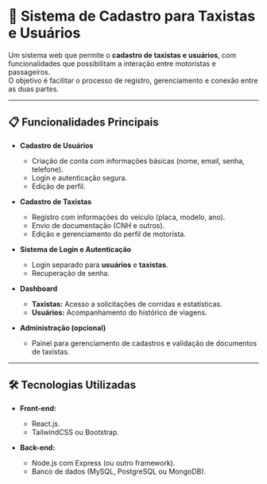 # 🚖 Sistema de Cadastro para Taxistas e Usuários

Um sistema web que permite o **cadastro de taxistas e usuários**, com funcionalidades que possibilitam a interação entre motoristas e passageiros.  
O objetivo é facilitar o processo de registro, gerenciamento e conexão entre as duas partes.

---

## 📋 Funcionalidades Principais

- **Cadastro de Usuários**  
  - Criação de conta com informações básicas (nome, email, senha, telefone).  
  - Login e autenticação segura.  
  - Edição de perfil.  

- **Cadastro de Taxistas**  
  - Registro com informações do veículo (placa, modelo, ano).  
  - Envio de documentação (CNH e outros).  
  - Edição e gerenciamento do perfil de motorista.  

- **Sistema de Login e Autenticação**  
  - Login separado para **usuários** e **taxistas**.  
  - Recuperação de senha.  

- **Dashboard**  
  - **Taxistas:** Acesso a solicitações de corridas e estatísticas.  
  - **Usuários:** Acompanhamento do histórico de viagens.  

- **Administração (opcional)**  
  - Painel para gerenciamento de cadastros e validação de documentos de taxistas.

---

## 🛠️ Tecnologias Utilizadas

- **Front-end:**  
  - React.js.  
  - TailwindCSS ou Bootstrap.  

- **Back-end:**  
  - Node.js com Express (ou outro framework).  
  - Banco de dados (MySQL, PostgreSQL ou MongoDB).  
